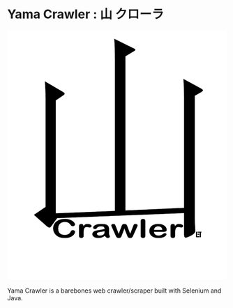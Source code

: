 # Yama Crawler : 山  クローラ

![yamaLogo](docs/img/yamaLogo.png)

Yama Crawler is a barebones web crawler/scraper built with Selenium and Java.